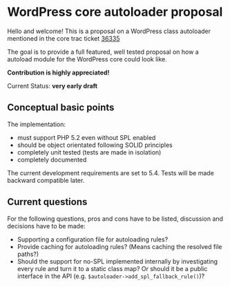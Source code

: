 # WordPress core autoloader proposal

Hello and welcome! This is a proposal on a WordPress class autoloader mentioned in the core trac ticket
[36335](https://core.trac.wordpress.org/ticket/36335)

The goal is to provide a full featured, well tested proposal on how a autoload module for the WordPress core could look like.

**Contribution is highly appreciated!**

Current Status: **very early draft**

## Conceptual basic points

 The implementation:
 
 * must support PHP 5.2 even without SPL enabled
 * should be object orientated following SOLID principles
 * completely unit tested (tests are made in isolation)
 * completely documented

The current development requirements are set to 5.4. Tests will be made backward compatible later.

## Current questions

For the following questions, pros and cons have to be listed, discussion and decisions have to be made: 

 * Supporting a configuration file for autoloading rules?
 * Provide caching for autoloading rules? (Means caching the resolved file paths?) 
 * Should the support for no-SPL implemented internally by investigating every rule and turn it to a static class map? 
 Or should it be a public interface in the API (e.g. `$autoloader->add_spl_fallback_rule()`)?
